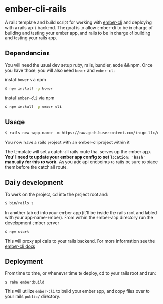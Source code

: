 # ember-cli-rails

A rails template and build script for working with [ember-cli](https://github.com/stefanpenner/ember-cli)
and deploying with a rails api / backend. The goal is to allow ember-cli to be 
in charge of building and testing your ember app, and rails to be in charge of 
building and testing your rails app.


## Dependencies

You will need the usual dev setup ruby, rails, bundler, node && npm. Once you
have those, you will also need `bower` and `ember-cli`

install `bower` via npm

```bash
$ npm install -g bower
```

install `ember-cli` via npm

```bash
$ npm install -g ember-cli
```

## Usage

```bash
$ rails new <app-name> -m https://raw.githubusercontent.com/inigo-llc/ember-cli-rails/master/template.rb
```

You now have a rails project with an ember-cli project within it.

The template will set a catch-all rails route that serves up the ember app.
**You'll need to update your ember app config to set `location: 'hash'` manually
for this to work.** As you add api endpoints to rails be sure to place them
before the catch all route.

## Daily development

To work on the project, cd into the project root and:

```bash
$ bin/rails s
```

In another tab cd into your ember app (it'll be inside the rails root and 
labled with your app-name-ember). From within the ember-app directory run the
development ember server

```bash
$ npm start
```

This will proxy api calls to your rails backend. For more information see the 
[ember-cli docs](http://iamstef.net/ember-cli/)


## Deployment

From time to time, or whenever time to deploy, cd to your rails root and run:

```bash
$ rake ember:build
```

This will utilize `ember-cli` to build your ember app, and copy files over to 
your rails `public/` directory.
